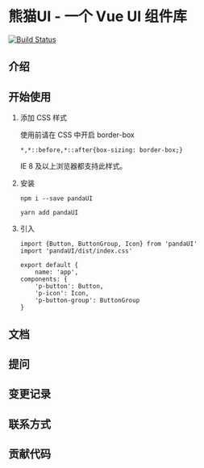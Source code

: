 # 熊猫UI - 一个 Vue UI 组件库

[![Build Status](https://www.travis-ci.org/Amber-Tian/pandaUI.svg?branch=master)](https://www.travis-ci.org/Amber-Tian/pandaUI)

## 介绍

## 开始使用

1. 添加 CSS 样式
    
    使用前请在 CSS 中开启 border-box
    
    ~~~
    *,*::before,*::after{box-sizing: border-box;}
    ~~~
    
    IE 8 及以上浏览器都支持此样式。
    
2. 安装

    ~~~
    npm i --save pandaUI
    ~~~
   
    ~~~
    yarn add pandaUI
    ~~~

3. 引入
    ~~~
    import {Button, ButtonGroup, Icon} from 'pandaUI'
    import 'pandaUI/dist/index.css'
   
    export default {
        name: 'app',
    components: {
        'p-button': Button,
        'p-icon': Icon,
        'p-button-group': ButtonGroup
    }
    ~~~    

## 文档

## 提问

## 变更记录

## 联系方式

## 贡献代码

